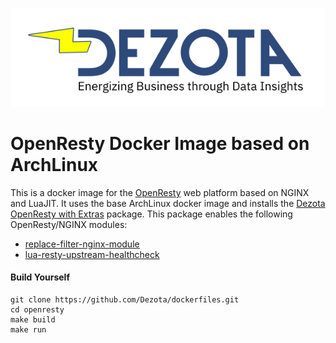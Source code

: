 ![image](https://github.com/Dezota/dockerfiles/raw/master/dezota_logo_sm.png)

# OpenResty Docker Image based on ArchLinux

This is a docker image for the [OpenResty](https://openresty.org/en/) web platform based on NGINX and LuaJIT.  It uses the base ArchLinux docker image and installs the [Dezota OpenResty with Extras](https://github.com/Dezota/ArchLinuxPackages) package.  This package enables the following OpenResty/NGINX modules:
* [replace-filter-nginx-module](https://github.com/openresty/replace-filter-nginx-module)
* [lua-resty-upstream-healthcheck](https://github.com/openresty/lua-resty-upstream-healthcheck.git)

#### Build Yourself
```
git clone https://github.com/Dezota/dockerfiles.git
cd openresty
make build
make run
```

